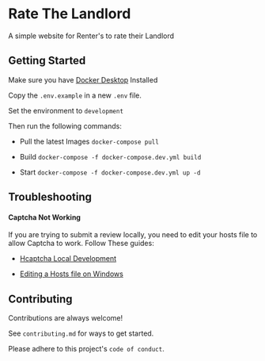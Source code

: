 # Rate The Landlord

A simple website for Renter's to rate their Landlord

## Getting Started

Make sure you have [Docker Desktop](https://www.docker.com/products/docker-desktop/) Installed

Copy the `.env.example` in a new `.env` file.

Set the environment to `development`

Then run the following commands:

- Pull the latest Images
  `docker-compose pull`

- Build
  `docker-compose -f docker-compose.dev.yml build`

- Start
  `docker-compose -f docker-compose.dev.yml up -d`

## Troubleshooting

#### Captcha Not Working

If you are trying to submit a review locally, you need to edit your hosts file to allow Captcha to work. Follow These guides:

- [Hcaptcha Local Development](https://docs.hcaptcha.com/#local-development)

- [Editing a Hosts file on Windows](https://techcult.com/fix-access-denied-when-editing-hosts-file/#:~:text=In%20order%20to%20fix%20Access%20denied%20when%20editing,3.In%20the%20attribute%20section%2C%20uncheck%20the%20Read-only%20box.)

## Contributing

Contributions are always welcome!

See `contributing.md` for ways to get started.

Please adhere to this project's `code of conduct`.
